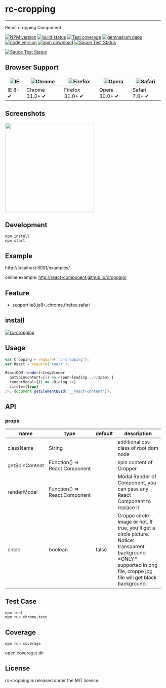 # rc-cropping
---

React cropping Component


[![NPM version][npm-image]][npm-url]
[![build status][travis-image]][travis-url]
[![Test coverage][coveralls-image]][coveralls-url]
[![gemnasium deps][gemnasium-image]][gemnasium-url]
[![node version][node-image]][node-url]
[![npm download][download-image]][download-url]
[![Sauce Test Status](https://saucelabs.com/buildstatus/rc-cropping)](https://saucelabs.com/u/rc-cropping)

[![Sauce Test Status](https://saucelabs.com/browser-matrix/rc-cropping.svg)](https://saucelabs.com/u/rc-cropping)

[npm-image]: http://img.shields.io/npm/v/rc-cropping.svg?style=flat-square
[npm-url]: http://npmjs.org/package/rc-cropping
[travis-image]: https://img.shields.io/travis/react-component/cropping.svg?style=flat-square
[travis-url]: https://travis-ci.org/react-component/cropping
[coveralls-image]: https://img.shields.io/coveralls/react-component/cropping.svg?style=flat-square
[coveralls-url]: https://coveralls.io/r/react-component/cropping?branch=master
[gemnasium-image]: http://img.shields.io/gemnasium/react-component/cropping.svg?style=flat-square
[gemnasium-url]: https://gemnasium.com/react-component/cropping
[node-image]: https://img.shields.io/badge/node.js-%3E=_0.10-green.svg?style=flat-square
[node-url]: http://nodejs.org/download/
[download-image]: https://img.shields.io/npm/dm/rc-cropping.svg?style=flat-square
[download-url]: https://npmjs.org/package/rc-cropping


## Browser Support

|![IE](https://raw.github.com/alrra/browser-logos/master/internet-explorer/internet-explorer_48x48.png) | ![Chrome](https://raw.github.com/alrra/browser-logos/master/chrome/chrome_48x48.png) | ![Firefox](https://raw.github.com/alrra/browser-logos/master/firefox/firefox_48x48.png) | ![Opera](https://raw.github.com/alrra/browser-logos/master/opera/opera_48x48.png) | ![Safari](https://raw.github.com/alrra/browser-logos/master/safari/safari_48x48.png)|
| --- | --- | --- | --- | --- |
| IE 8+ ✔ | Chrome 31.0+ ✔ | Firefox 31.0+ ✔ | Opera 30.0+ ✔ | Safari 7.0+ ✔ |

## Screenshots

<img src="https://zos.alipayobjects.com/rmsportal/vrydErgwuwLzNpQ.png" width="288"/>


## Development

```
npm install
npm start
```

## Example

http://localhost:8001/examples/


online example: http://react-component.github.io/cropping/


## Feature

* support ie8,ie8+,chrome,firefox,safari


## install


[![rc-cropping](https://nodei.co/npm/rc-cropping.png)](https://npmjs.org/package/rc-cropping)


## Usage

```js
var Cropping = require('rc-cropping');
var React = require('react');

ReactDOM.render(<CropViewer
  getSpinContent={() => <span>loading...</span> }
  renderModal={() => <Dialog />}
  circle={true}
/>, document.getElementById('__react-content'));
```

## API

### props

<table class="table table-bordered table-striped">
    <thead>
    <tr>
        <th style="width: 100px;">name</th>
        <th style="width: 50px;">type</th>
        <th style="width: 50px;">default</th>
        <th>description</th>
    </tr>
    </thead>
    <tbody>
        <tr>
          <td>className</td>
          <td>String</td>
          <td></td>
          <td>additional css class of root dom node</td>
        </tr>
        <tr>
          <td>getSpinContent</td>
          <td>Function() => React.Component<any, any></td>
          <td></td>
          <td> spin content of Cropper</td>
        </tr>
        <tr>
          <td>renderModal</td>
          <td>Function() => React.Component<any, any></td>
          <td></td>
          <td> Modal Render of Component, you can pass any React Component to replace it.</td>
        </tr>
        <tr>
          <td>circle</td>
          <td>boolean</td>
          <td>false</td>
          <td> Croppe circle image or not. If true, you'll get a circle picture. Notice: transparent background *ONLY* supported in png file, croppe jpg file will get black background. </td>
        </tr>
    </tbody>
</table>


## Test Case

```
npm test
npm run chrome-test
```

## Coverage

```
npm run coverage
```

open coverage/ dir

## License

rc-cropping is released under the MIT license.
